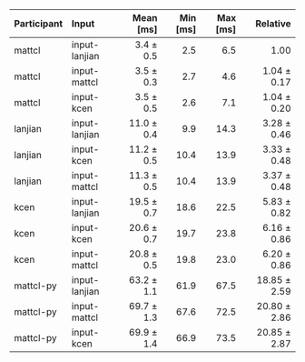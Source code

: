 | Participant | Input | Mean [ms] | Min [ms] | Max [ms] | Relative |
|:---|:---|---:|---:|---:|---:|
| mattcl | input-lanjian | 3.4 ± 0.5 | 2.5 | 6.5 | 1.00 |
| mattcl | input-mattcl | 3.5 ± 0.3 | 2.7 | 4.6 | 1.04 ± 0.17 |
| mattcl | input-kcen | 3.5 ± 0.5 | 2.6 | 7.1 | 1.04 ± 0.20 |
| lanjian | input-lanjian | 11.0 ± 0.4 | 9.9 | 14.3 | 3.28 ± 0.46 |
| lanjian | input-kcen | 11.2 ± 0.5 | 10.4 | 13.9 | 3.33 ± 0.48 |
| lanjian | input-mattcl | 11.3 ± 0.5 | 10.4 | 13.9 | 3.37 ± 0.48 |
| kcen | input-lanjian | 19.5 ± 0.7 | 18.6 | 22.5 | 5.83 ± 0.82 |
| kcen | input-kcen | 20.6 ± 0.7 | 19.7 | 23.8 | 6.16 ± 0.86 |
| kcen | input-mattcl | 20.8 ± 0.5 | 19.8 | 23.0 | 6.20 ± 0.86 |
| mattcl-py | input-lanjian | 63.2 ± 1.1 | 61.9 | 67.5 | 18.85 ± 2.59 |
| mattcl-py | input-mattcl | 69.7 ± 1.3 | 67.6 | 72.5 | 20.80 ± 2.86 |
| mattcl-py | input-kcen | 69.9 ± 1.4 | 66.9 | 73.5 | 20.85 ± 2.87 |
